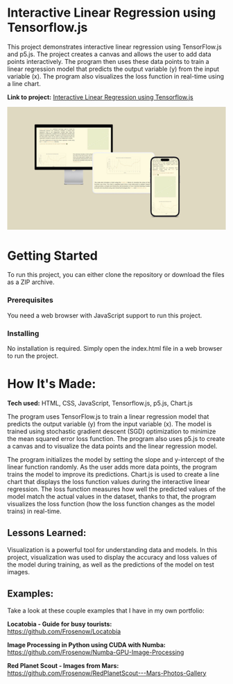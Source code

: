 #  Interactive Linear Regression using Tensorflow.js
This project demonstrates interactive linear regression using TensorFlow.js and p5.js. The project creates a canvas and allows the user to add data points interactively. The program then uses these data points to train a linear regression model that predicts the output variable (y) from the input variable (x). The program also visualizes the loss function in real-time using a line chart.

**Link to project:** [Interactive Linear Regression using Tensorflow.js](https://extraordinary-biscuit-07f851.netlify.app/)

![Mockup of the site](./Interactive-Linear-Regression/images/mockup.jpg)

# Getting Started 
To run this project, you can either clone the repository or download the files as a ZIP archive.

### Prerequisites
You need a web browser with JavaScript support to run this project.

### Installing
No installation is required. Simply open the index.html file in a web browser to run the project.

# How It's Made:

**Tech used:** HTML, CSS, JavaScript, Tensorflow.js, p5.js, Chart.js

The program uses TensorFlow.js to train a linear regression model that predicts the output variable (y) from the input variable (x). The model is trained using stochastic gradient descent (SGD) optimization to minimize the mean squared error loss function. The program also uses p5.js to create a canvas and to visualize the data points and the linear regression model.

The program initializes the model by setting the slope and y-intercept of the linear function randomly. As the user adds more data points, the program trains the model to improve its predictions. Chart.js is used to create a line chart that displays the loss function values during the interactive linear regression. The loss function measures how well the predicted values of the model match the actual values in the dataset, thanks to that, the program visualizes the loss function (how the loss function changes as the model trains) in real-time. 

## Lessons Learned:

Visualization is a powerful tool for understanding data and models. In this project, visualization was used to display the accuracy and loss values of the model during training, as well as the predictions of the model on test images.

## Examples:
Take a look at these couple examples that I have in my own portfolio:

**Locatobia - Guide for busy tourists:** https://github.com/Frosenow/Locatobia

**Image Processing in Python using CUDA with Numba:** https://github.com/Frosenow/Numba-GPU-Image-Processing

**Red Planet Scout - Images from Mars:** https://github.com/Frosenow/RedPlanetScout---Mars-Photos-Gallery
